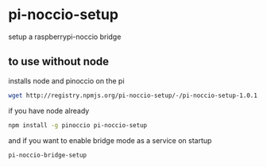 pi-noccio-setup
=============================

setup a raspberrypi-noccio bridge

to use without node 
-------------------

installs node and pinoccio on the pi

```sh
wget http://registry.npmjs.org/pi-noccio-setup/-/pi-noccio-setup-1.0.1.tgz && tar -xvf pi-noccio-setup-1.0.1.tgz && ./install-pinoccio.sh
```

if you have node already

```sh
npm install -g pinoccio pi-noccio-setup
```

and if you want to enable bridge mode as a service on startup
```sh
pi-noccio-bridge-setup
```
